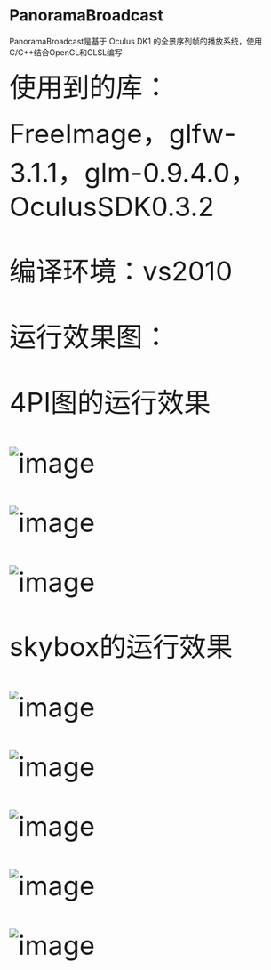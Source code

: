 # PanoramaBroadcast
PanoramaBroadcast是基于 Oculus DK1 的全景序列帧的播放系统，使用C/C++结合OpenGL和GLSL编写

<p><font size="20">使用到的库：<font></p>FreeImage，glfw-3.1.1，glm-0.9.4.0，OculusSDK0.3.2

编译环境：vs2010

运行效果图：

4PI图的运行效果

![image](https://github.com/suliutree/PanoramaBroadcast/raw/master/Renderings/01.png)

![image](https://github.com/suliutree/PanoramaBroadcast/raw/master/Renderings/02.png)

![image](https://github.com/suliutree/PanoramaBroadcast/raw/master/Renderings/03.png)

skybox的运行效果

![image](https://github.com/suliutree/PanoramaBroadcast/raw/master/Renderings/04.png)

![image](https://github.com/suliutree/PanoramaBroadcast/raw/master/Renderings/05.png)

![image](https://github.com/suliutree/PanoramaBroadcast/raw/master/Renderings/06.png)

![image](https://github.com/suliutree/PanoramaBroadcast/raw/master/Renderings/07.png)

![image](https://github.com/suliutree/PanoramaBroadcast/raw/master/Renderings/08.png)
